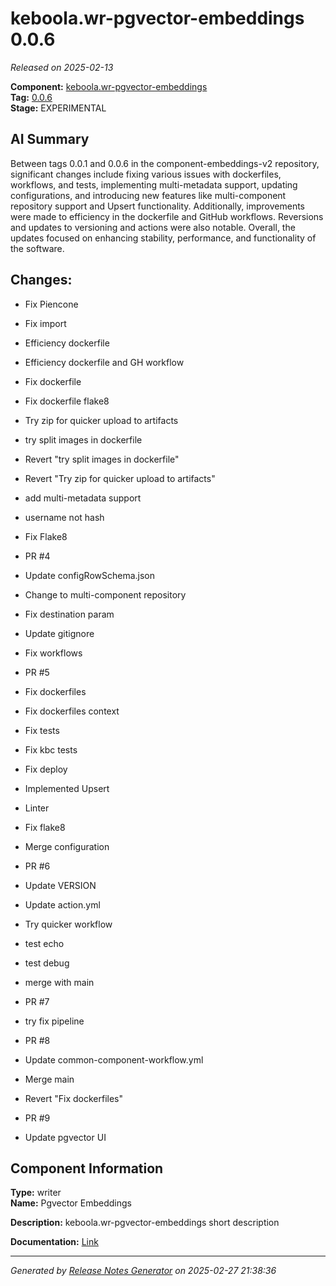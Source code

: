 # keboola.wr-pgvector-embeddings 0.0.6

_Released on 2025-02-13_

**Component:** [keboola.wr-pgvector-embeddings](https://github.com/keboola/component-embeddings-v2)  
**Tag:** [0.0.6](https://github.com/keboola/component-embeddings-v2/releases/tag/0.0.6)  
**Stage:** EXPERIMENTAL  


## AI Summary
Between tags 0.0.1 and 0.0.6 in the component-embeddings-v2 repository, significant changes include fixing various issues with dockerfiles, workflows, and tests, implementing multi-metadata support, updating configurations, and introducing new features like multi-component repository support and Upsert functionality. Additionally, improvements were made to efficiency in the dockerfile and GitHub workflows. Reversions and updates to versioning and actions were also notable. Overall, the updates focused on enhancing stability, performance, and functionality of the software.



## Changes:



- Fix Piencone 




- Fix import 




- Efficiency dockerfile 




- Efficiency dockerfile and GH workflow 






- Fix dockerfile 




- Fix dockerfile flake8 




- Try zip for quicker upload to artifacts 




- try split images in dockerfile 




- Revert "try split images in dockerfile" 




- Revert "Try zip for quicker upload to artifacts" 




- add multi-metadata support 




- username not hash 




- Fix Flake8 






- PR #4 




- Update configRowSchema.json 




- Change to multi-component repository 




- Fix destination param 




- Update gitignore 




- Fix workflows 






- PR #5 








- Fix dockerfiles 






- Fix dockerfiles context 






- Fix tests 




- Fix kbc tests 




- Fix deploy 






- Implemented Upsert 




- Linter 




- Fix flake8 




- Merge configuration 




- PR #6 




- Update VERSION 






- Update action.yml 








- Try quicker workflow 




- test echo 




- test debug 






- merge with main 




- PR #7 




- try fix pipeline 




- PR #8 








- Update common-component-workflow.yml 
















- Merge main 






- Revert "Fix dockerfiles" 






- PR #9 








- Update pgvector UI 








## Component Information
**Type:** writer  
**Name:** Pgvector Embeddings  

**Description:** keboola.wr-pgvector-embeddings short description  


**Documentation:** [Link](https://github.com/keboola/component-embeddings-v2/blob/master/README.md)  



---
_Generated by [Release Notes Generator](https://github.com/keboola/release-notes-generator) on 2025-02-27 21:38:36_ 